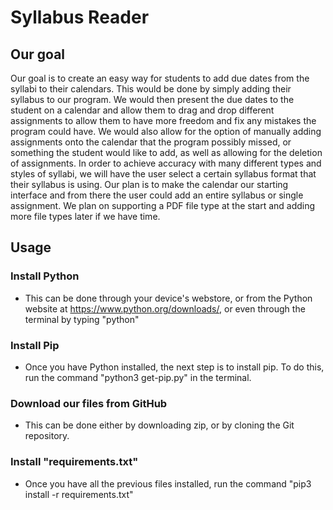 # Syllabus Reader


## Our goal
Our goal is to create an easy way for students to add due dates from the syllabi to their calendars. This would be done by simply adding their syllabus to our program. We would then present the due dates to the student on a calendar and allow them to drag and drop different assignments to allow them to have more freedom and fix any mistakes the program could have. We would also allow for the option of manually adding assignments onto the calendar that the program possibly missed, or something the student would like to add, as well as allowing for the deletion of assignments. In order to achieve accuracy with many different types and styles of syllabi, we will have the user select a certain syllabus format that their syllabus is using. Our plan is to make the calendar our starting interface and from there the user could add an entire syllabus or single assignment. We plan on supporting a PDF file type at the start and adding more file types later if we have time.

## Usage
### Install Python
* This can be done through your device's webstore, or from the Python website at https://www.python.org/downloads/, or even through the terminal by typing "python"

### Install Pip
* Once you have Python installed, the next step is to install pip. To do this, run the command "python3 get-pip.py" in the terminal.

### Download our files from GitHub
* This can be done either by downloading zip, or by cloning the Git repository.

### Install "requirements.txt"
* Once you have all the previous files installed, run the command "pip3 install -r requirements.txt"
